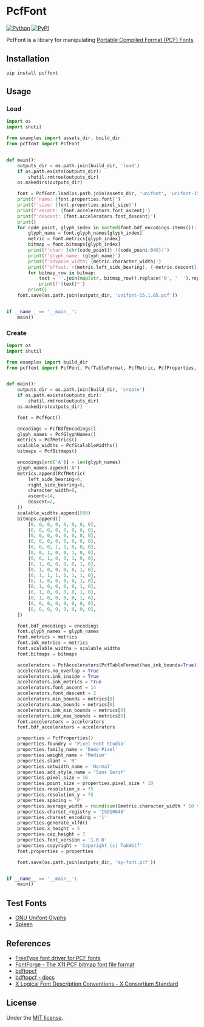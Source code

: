 # PcfFont

[![Python](https://img.shields.io/badge/python-3.10-brightgreen)](https://www.python.org)
[![PyPI](https://img.shields.io/pypi/v/pcffont)](https://pypi.org/project/pcffont/)

PcfFont is a library for manipulating [Portable Compiled Format (PCF) Fonts](https://en.wikipedia.org/wiki/Portable_Compiled_Format).

## Installation

```shell
pip install pcffont
```

## Usage

### Load

```python
import os
import shutil

from examples import assets_dir, build_dir
from pcffont import PcfFont


def main():
    outputs_dir = os.path.join(build_dir, 'load')
    if os.path.exists(outputs_dir):
        shutil.rmtree(outputs_dir)
    os.makedirs(outputs_dir)

    font = PcfFont.load(os.path.join(assets_dir, 'unifont', 'unifont-15.1.05.pcf'))
    print(f'name: {font.properties.font}')
    print(f'size: {font.properties.pixel_size}')
    print(f'ascent: {font.accelerators.font_ascent}')
    print(f'descent: {font.accelerators.font_descent}')
    print()
    for code_point, glyph_index in sorted(font.bdf_encodings.items()):
        glyph_name = font.glyph_names[glyph_index]
        metric = font.metrics[glyph_index]
        bitmap = font.bitmaps[glyph_index]
        print(f'char: {chr(code_point)} ({code_point:04X})')
        print(f'glyph_name: {glyph_name}')
        print(f'advance_width: {metric.character_width}')
        print(f'offset: ({metric.left_side_bearing}, {-metric.descent})')
        for bitmap_row in bitmap:
            text = ''.join(map(str, bitmap_row)).replace('0', '  ').replace('1', '██')
            print(f'{text}*')
        print()
    font.save(os.path.join(outputs_dir, 'unifont-15.1.05.pcf'))


if __name__ == '__main__':
    main()
```

### Create

```python
import os
import shutil

from examples import build_dir
from pcffont import PcfFont, PcfTableFormat, PcfMetric, PcfProperties, PcfAccelerators, PcfMetrics, PcfBitmaps, PcfBdfEncodings, PcfScalableWidths, PcfGlyphNames


def main():
    outputs_dir = os.path.join(build_dir, 'create')
    if os.path.exists(outputs_dir):
        shutil.rmtree(outputs_dir)
    os.makedirs(outputs_dir)

    font = PcfFont()

    encodings = PcfBdfEncodings()
    glyph_names = PcfGlyphNames()
    metrics = PcfMetrics()
    scalable_widths = PcfScalableWidths()
    bitmaps = PcfBitmaps()

    encodings[ord('A')] = len(glyph_names)
    glyph_names.append('A')
    metrics.append(PcfMetric(
        left_side_bearing=0,
        right_side_bearing=8,
        character_width=8,
        ascent=14,
        descent=2,
    ))
    scalable_widths.append(500)
    bitmaps.append([
        [0, 0, 0, 0, 0, 0, 0, 0],
        [0, 0, 0, 0, 0, 0, 0, 0],
        [0, 0, 0, 0, 0, 0, 0, 0],
        [0, 0, 0, 0, 0, 0, 0, 0],
        [0, 0, 0, 1, 1, 0, 0, 0],
        [0, 0, 1, 0, 0, 1, 0, 0],
        [0, 0, 1, 0, 0, 1, 0, 0],
        [0, 1, 0, 0, 0, 0, 1, 0],
        [0, 1, 0, 0, 0, 0, 1, 0],
        [0, 1, 1, 1, 1, 1, 1, 0],
        [0, 1, 0, 0, 0, 0, 1, 0],
        [0, 1, 0, 0, 0, 0, 1, 0],
        [0, 1, 0, 0, 0, 0, 1, 0],
        [0, 1, 0, 0, 0, 0, 1, 0],
        [0, 0, 0, 0, 0, 0, 0, 0],
        [0, 0, 0, 0, 0, 0, 0, 0],
    ])

    font.bdf_encodings = encodings
    font.glyph_names = glyph_names
    font.metrics = metrics
    font.ink_metrics = metrics
    font.scalable_widths = scalable_widths
    font.bitmaps = bitmaps

    accelerators = PcfAccelerators(PcfTableFormat(has_ink_bounds=True))
    accelerators.no_overlap = True
    accelerators.ink_inside = True
    accelerators.ink_metrics = True
    accelerators.font_ascent = 14
    accelerators.font_descent = 2
    accelerators.min_bounds = metrics[0]
    accelerators.max_bounds = metrics[0]
    accelerators.ink_min_bounds = metrics[0]
    accelerators.ink_max_bounds = metrics[0]
    font.accelerators = accelerators
    font.bdf_accelerators = accelerators

    properties = PcfProperties()
    properties.foundry = 'Pixel Font Studio'
    properties.family_name = 'Demo Pixel'
    properties.weight_name = 'Medium'
    properties.slant = 'R'
    properties.setwidth_name = 'Normal'
    properties.add_style_name = 'Sans Serif'
    properties.pixel_size = 16
    properties.point_size = properties.pixel_size * 10
    properties.resolution_x = 75
    properties.resolution_y = 75
    properties.spacing = 'P'
    properties.average_width = round(sum([metric.character_width * 10 for metric in font.metrics]) / len(font.metrics))
    properties.charset_registry = 'ISO10646'
    properties.charset_encoding = '1'
    properties.generate_xlfd()
    properties.x_height = 5
    properties.cap_height = 7
    properties.font_version = '1.0.0'
    properties.copyright = 'Copyright (c) TakWolf'
    font.properties = properties

    font.save(os.path.join(outputs_dir, 'my-font.pcf'))


if __name__ == '__main__':
    main()
```

## Test Fonts

- [GNU Unifont Glyphs](https://unifoundry.com/unifont/index.html)
- [Spleen](https://github.com/fcambus/spleen)

## References

- [FreeType font driver for PCF fonts](https://github.com/freetype/freetype/tree/master/src/pcf)
- [FontForge - The X11 PCF bitmap font file format](https://fontforge.org/docs/techref/pcf-format.html)
- [bdftopcf](https://gitlab.freedesktop.org/xorg/util/bdftopcf)
- [bdftopcf - docs](https://www.x.org/releases/current/doc/man/man1/bdftopcf.1.xhtml)
- [X Logical Font Description Conventions - X Consortium Standard](https://www.x.org/releases/current/doc/xorg-docs/xlfd/xlfd.html)

## License

Under the [MIT license](LICENSE).
